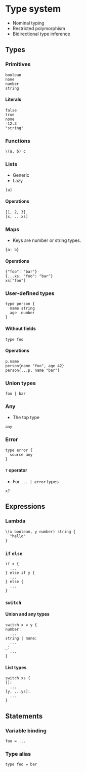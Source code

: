 # Type system

- Nominal typing
- Restricted polymorphism
- Bidirectional type inference

## Types

### Primitives

```
boolean
none
number
string
```

#### Literals

```
false
true
none
-12.3
"string"
```

### Functions

```
\(a, b) c
```

### Lists

- Generic
- Lazy

```
[a]
```

#### Operations

```
[1, 2, 3]
[x, ...xs]
```

### Maps

- Keys are number or string types.

```
{a: b}
```

#### Operations

```
{"foo": "bar"}
{...xs, "foo": "bar"}
xs["foo"]
```

### User-defined types

```
type person {
  name string
  age  number
}
```

#### Without fields

```
type foo
```

#### Operations

```
p.name
person{name "foo", age 42}
person{...p, name "bar"}
```

### Union types

```
foo | bar
```

### Any

- The top type

```
any
```

### Error

```
type error {
  source any
}
```

#### `?` operator

- For `... | error` types

```
x?
```

## Expressions

### Lambda

```
\(x boolean, y number) string {
  "hello"
}
```

### `if` `else`

```
if x {
  ...
} else if y {
  ...
} else {
  ...
}
```

### `switch`

#### Union and any types

```
switch x = y {
number:
  ...
string | none:
  ...
_:
  ...
}
```

#### List types

```
switch xs {
[]:
  ...
[y, ...ys]:
  ...
}
```

## Statements

### Variable binding

```
foo = ...
```

### Type alias

```
type foo = bar
```
